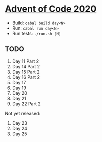 [Advent of Code 2020](https://adventofcode.com/2020)
====================================================

- Build: `cabal build day<N>`
- Run: `cabal run day<N>`
- Run tests: `./run.sh [N]`

TODO
----

1. Day 11 Part 2
1. Day 14 Part 2
1. Day 15 Part 2
1. Day 16 Part 2
1. Day 17
1. Day 19
1. Day 20
1. Day 21
1. Day 22 Part 2

Not yet released:

1. Day 23
1. Day 24
1. Day 25
